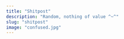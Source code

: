 ```yaml
---
title: "Shitpost"
description: "Random, nothing of value ^~^"
slug: "shitpost"
image: "confused.jpg"
---
```


